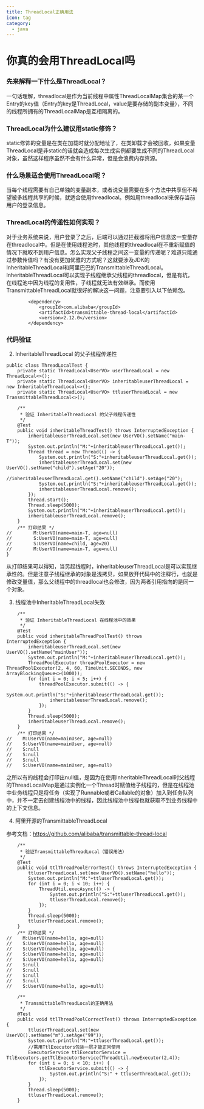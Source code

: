 ```yaml
---
title: ThreadLocal正确用法
icon: tag
category:
  - java
---
```

# 你真的会用ThreadLocal吗

### 先来解释一下什么是ThreadLocal？



一句话理解，threadlocal是作为当前线程中属性ThreadLocalMap集合的某一个Entry的key值（Entry的key是ThreadLocal，value是要存储的副本变量），不同的线程所拥有的ThreadLocalMap是互相隔离的。



### ThreadLocal为什么建议用static修饰？



static修饰的变量是在类在加载时就分配地址了，在类卸载才会被回收，如果变量ThreadLocal是非static的话就会造成每次生成实例都要生成不同的ThreadLocal对象，虽然这样程序虽然不会有什么异常，但是会浪费内存资源。



### 什么场景适合使用ThreadLocal呢？



当每个线程需要有自己单独的变量副本，或者说变量需要在多个方法中共享但不希望被多线程共享的时候，就适合使用threadlocal。例如用threadlocal来保存当前用户的登录信息。



### ThreadLocal的传递性如何实现？



对于业务系统来说，用户登录了之后，后端可以通过拦截器将用户信息这一变量存在threadlocal中。但是在使用线程池时，其他线程的threadlocal在不重新赋值的情况下就取不到用户信息。怎么实现父子线程之间这一变量的传递呢？难道只能通过参数传值吗？有没有更加优雅的方式呢？这就要涉及JDK的InheritableThreadLocal和阿里巴巴的TransmittableThreadLocal。  
InheritableThreadLocal可以实现子线程继承父线程的threadlocal，但是有坑，在线程池中因为线程的复用性，子线程就无法有效继承。而使用TransmittableThreadLocal就很好的解决这一问题，注意要引入以下依赖包。



```
        <dependency>
            <groupId>com.alibaba</groupId>
            <artifactId>transmittable-thread-local</artifactId>
            <version>2.12.0</version>
        </dependency>
```



### 代码验证




2.  InheritableThreadLocal 的父子线程传递性




```
public class ThreadLocalTest {
    private static ThreadLocal<UserVO> userThreadLocal = new ThreadLocal<>();
    private static ThreadLocal<UserVO> inheritableuserThreadLocal = new InheritableThreadLocal<>();
    private static ThreadLocal<UserVO> ttluserThreadLocal = new TransmittableThreadLocal<>();

    /**
     * 验证 InheritableThreadLocal 的父子线程传递性
     */
    @Test
    public void inheritableThreadTest() throws InterruptedException {
        inheritableuserThreadLocal.set(new UserVO().setName("main-T"));
        System.out.println("M:"+inheritableuserThreadLocal.get());
        Thread thread = new Thread(() -> {
            System.out.println("S:"+inheritableuserThreadLocal.get());
            inheritableuserThreadLocal.set(new UserVO().setName("child").setAge("20"));
            //inheritableuserThreadLocal.get().setName("child").setAge("20");
            System.out.println("S:"+inheritableuserThreadLocal.get());
            inheritableuserThreadLocal.remove();
        });
        thread.start();
        Thread.sleep(5000);
        System.out.println("M:"+inheritableuserThreadLocal.get());
        inheritableuserThreadLocal.remove();
    }
    /** 打印结果 */
//        M:UserVO(name=main-T, age=null)
//        S:UserVO(name=main-T, age=null)
//        S:UserVO(name=child, age=20)
//        M:UserVO(name=main-T, age=null)
}
```



从打印结果可以得知，当另起线程时，inheritableuserThreadLocal是可以实现继承性的。但是注意子线程继承的对象是浅拷贝，如果放开代码中的注释行，也就是修改变量值，那么父线程中的threadlocal也会修改，因为两者引用指向的是同一个对象。




3.  线程池中InheritableThreadLocal失效




```
    /**
     * 验证 InheritableThreadLocal 在线程池中的效果
     */
    @Test
    public void inheritableThreadPoolTest() throws InterruptedException {
        inheritableuserThreadLocal.set(new UserVO().setName("mainUser"));
        System.out.println("M:"+inheritableuserThreadLocal.get());
        ThreadPoolExecutor threadPoolExecutor = new ThreadPoolExecutor(2, 4, 60, TimeUnit.SECONDS, new ArrayBlockingQueue<>(1000));
        for (int i = 0; i < 5; i++) {
            threadPoolExecutor.submit(() -> {
                System.out.println("S:"+inheritableuserThreadLocal.get());
                inheritableuserThreadLocal.remove();
            });
        }
        Thread.sleep(5000);
        inheritableuserThreadLocal.remove();
    }
    /** 打印结果 */
//    M:UserVO(name=mainUser, age=null)
//    S:UserVO(name=mainUser, age=null)
//    S:null
//    S:null
//    S:null
//    S:UserVO(name=mainUser, age=null)
```



之所以有的线程会打印出null值，是因为在使用InheritableThreadLocal时父线程的ThreadLocalMap是通过实例化一个Thread时赋值给子线程的，但是在线程池中业务线程只是将任务（实现了Runnable或者Callable的对象）加入到任务队列中，并不一定去创建线程池中的线程，因此线程池中线程也就获取不到业务线程中的上下文信息。




4.  阿里开源的TransmittableThreadLocal




参考文档：https://github.com/alibaba/transmittable-thread-local



```
    /**
     * 验证TransmittableThreadLocal（错误用法）
     */
    @Test
    public void ttlThreadPoolErrorTest() throws InterruptedException {
        ttluserThreadLocal.set(new UserVO().setName("hello"));
        System.out.println("M:"+ttluserThreadLocal.get());
        for (int i = 0; i < 10; i++) {
            ThreadUtil.execAsync(() -> {
                System.out.println("S:"+ttluserThreadLocal.get());
                ttluserThreadLocal.remove();
            });
        }
        Thread.sleep(5000);
        ttluserThreadLocal.remove();
    }
    /** 打印结果 */
//    M:UserVO(name=hello, age=null)
//    S:UserVO(name=hello, age=null)
//    S:UserVO(name=hello, age=null)
//    S:UserVO(name=hello, age=null)
//    S:UserVO(name=hello, age=null)
//    S:null
//    S:null
//    S:null
//    S:null
//    S:UserVO(name=hello, age=null)

    /**
     * TransmittableThreadLocal的正确用法
     */
    @Test
    public void ttlThreadPoolCorrectTest() throws InterruptedException {
        ttluserThreadLocal.set(new UserVO().setName("m").setAge("99"));
        System.out.println("M:"+ttluserThreadLocal.get());
        //需用TtlExecutors包装一层才能正常使用
        ExecutorService ttlExecutorService = TtlExecutors.getTtlExecutorService(ThreadUtil.newExecutor(2,4));
        for (int i = 0; i < 10; i++) {
            ttlExecutorService.submit(() -> {
                System.out.println("S:" + ttluserThreadLocal.get());
            });
        }
        Thread.sleep(5000);
        ttluserThreadLocal.remove();
    }
```